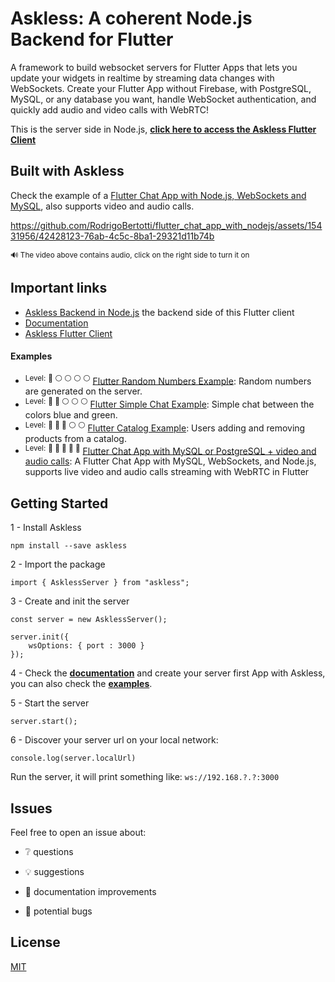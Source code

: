 # Askless: **A coherent Node.js Backend for Flutter**

A framework to build websocket servers for Flutter Apps that lets you update your widgets in realtime by streaming data changes with WebSockets. Create your Flutter App without Firebase, with PostgreSQL, MySQL, or any database you want, handle WebSocket authentication, and quickly add audio and video calls with WebRTC!

This is the server side in Node.js,
**[click here to access the Askless Flutter Client](https://github.com/RodrigoBertotti/askless-flutter-client)**

## Built with Askless

Check the example of a [Flutter Chat App with Node.js, WebSockets and MySQL](https://github.com/RodrigoBertotti/flutter_chat_app_with_nodejs), also supports video and audio calls.

https://github.com/RodrigoBertotti/flutter_chat_app_with_nodejs/assets/15431956/42428123-76ab-4c5c-8ba1-29321d11b74b

<sup> 🔊 The video above contains audio, click on the right side to turn it on</sup>

## Important links
*  [Askless Backend in Node.js](https://github.com/RodrigoBertotti/askless) the backend side of this Flutter client
*  [Documentation](documentation.md)
*  [Askless Flutter Client](https://github.com/RodrigoBertotti/askless-flutter-client)

#### Examples
* <sup>Level:</sup> <sup>:red_circle: :white_circle: :white_circle: :white_circle: :white_circle:</sup> [Flutter Random Numbers Example](example/random-numbers-ts): Random numbers are generated on the server.
* <sup>Level:</sup> <sup>:red_circle: :red_circle: :white_circle: :white_circle: :white_circle:</sup> [Flutter Simple Chat Example](example/simple-chat-ts): Simple chat between the colors blue and green.    
* <sup>Level:</sup> <sup>:red_circle: :red_circle: :red_circle: :white_circle: :white_circle:</sup> [Flutter Catalog Example](https://github.com/RodrigoBertotti/askless-flutter-client/tree/dev/example/catalog): Users adding and removing products from a catalog.
* <sup>Level:</sup> <sup>:red_circle: :red_circle: :red_circle: :red_circle: :red_circle:</sup> [Flutter Chat App with MySQL or PostgreSQL + video and audio calls](https://github.com/RodrigoBertotti/flutter_chat_app_with_nodejs): A Flutter Chat App with MySQL, WebSockets, and Node.js, supports live video and audio calls streaming with WebRTC in Flutter

## Getting Started

1 - Install Askless

    npm install --save askless 

2 - Import the package

    import { AsklessServer } from "askless";

3 - Create and init the server

    const server = new AsklessServer();

    server.init({
        wsOptions: { port : 3000 }
    });

4 - Check the **[documentation](documentation.md)** and create your server first App with Askless, you can also check the **[examples](#important-links)**.

5 - Start the server

    server.start();

6 - Discover your server url on your local network:
    
    console.log(server.localUrl) 
    
Run the server, it will print something like: `ws://192.168.?.?:3000`

## Issues

Feel free to open an issue about:

- :grey_question: questions

- :bulb: suggestions

- :page_facing_up: documentation improvements

- :ant: potential bugs

## License

[MIT](LICENSE)
